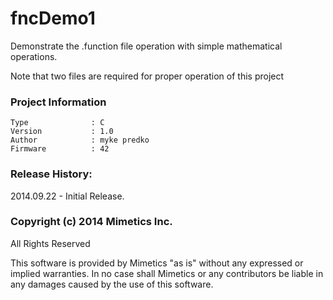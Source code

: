 fncDemo1
========

Demonstrate the .function file operation with simple mathematical operations.

Note that two files are required for proper operation of this project

### Project Information
```
Type              : C
Version           : 1.0
Author            : myke predko
Firmware          : 42
```

### Release History:
2014.09.22 - Initial Release.

### Copyright (c) 2014 Mimetics Inc.
All Rights Reserved

This software is provided by Mimetics "as is" without any expressed or implied warranties.  In no case shall Mimetics or any contributors be liable in any damages caused by the use of this software.  
